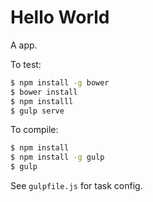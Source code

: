 # Hello World

A app.

To test:
```bash
$ npm install -g bower
$ bower install
$ npm installl
$ gulp serve
```

To compile:
```bash
$ npm install
$ npm install -g gulp
$ gulp
```

See `gulpfile.js` for task config.
